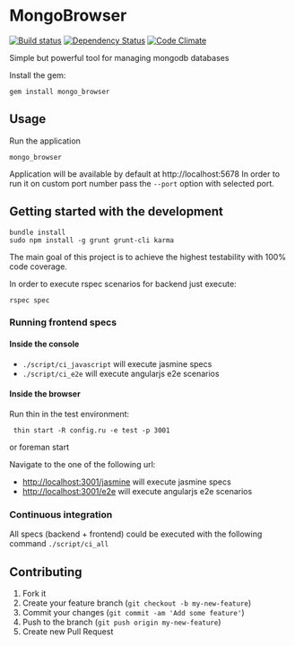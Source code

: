 # MongoBrowser

[![Build status](https://secure.travis-ci.org/lucassus/mongo_browser.png)](http://travis-ci.org/lucassus/mongo_browser)
[![Dependency Status](https://gemnasium.com/lucassus/mongo_browser.png)](http://gemnasium.com/lucassus/mongo_browser)
[![Code Climate](https://codeclimate.com/badge.png)](https://codeclimate.com/github/lucassus/mongo_browser)

Simple but powerful tool for managing mongodb databases

Install the gem:

    gem install mongo_browser

## Usage

Run the application

    mongo_browser

Application will be available by default at http://localhost:5678
In order to run it on custom port number pass the `--port` option with selected port.

## Getting started with the development

```
bundle install
sudo npm install -g grunt grunt-cli karma
```

The main goal of this project is to achieve the highest testability with 100% code coverage. 

In order to execute rspec scenarios for backend just execute:

    rspec spec

### Running frontend specs

#### Inside the console

* `./script/ci_javascript` will execute jasmine specs
* `./script/ci_e2e` will execute angularjs e2e scenarios

#### Inside the browser

Run thin in the test environment:

     thin start -R config.ru -e test -p 3001

or
     foreman start

Navigate to the one of the following url:

* [http://localhost:3001/jasmine](http://localhost:3001/jasmine) will execute jasmine specs
* [http://localhost:3001/e2e](http://localhost:3001/e2e) will execute angularjs e2e scenarios

### Continuous integration

All specs (backend + frontend) could be executed with the following command `./script/ci_all`

## Contributing

1. Fork it
2. Create your feature branch (`git checkout -b my-new-feature`)
3. Commit your changes (`git commit -am 'Add some feature'`)
4. Push to the branch (`git push origin my-new-feature`)
5. Create new Pull Request

